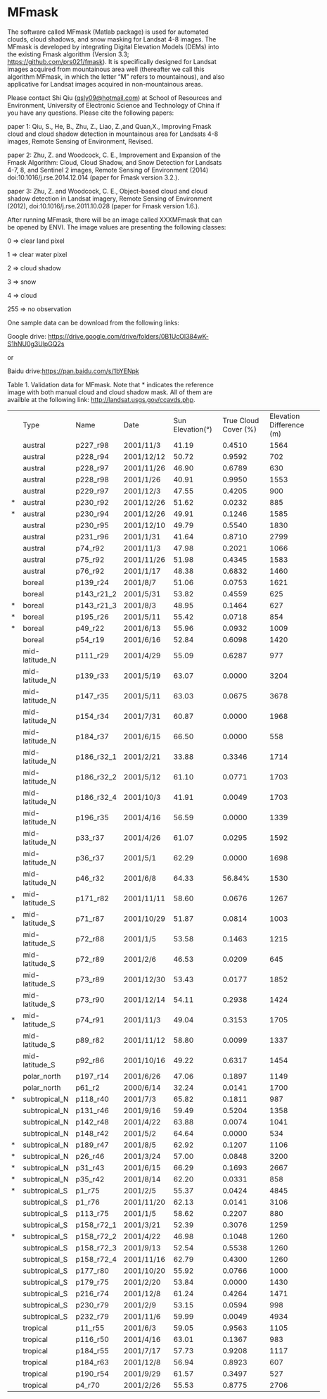 # MFmask
 The software called MFmask (Matlab package) is used for automated clouds, cloud shadows, and snow masking for Landsat 4-8 images. The MFmask is developed by integrating Digital Elevation Models (DEMs) into the existing Fmask algorithm (Version 3.3; https://github.com/prs021/fmask). It is specifically designed for Landsat images acquired from mountainous area well (thereafter we call this algorithm MFmask, in which the letter “M” refers to mountainous), and also applicative for Landsat images acquired in non-mountainous areas.
 
Please contact Shi Qiu (qsly09@hotmail.com) at School of Resources and Environment, University of Electronic Science and Technology of China if you have any questions.
Please cite the following papers:

paper 1: Qiu, S., He, B., Zhu, Z., Liao, Z.,and Quan,X., Improving Fmask cloud and cloud shadow detection in mountainous area for Landsats 4-8 images, Remote Sensing of Environment, Revised.

paper 2: Zhu, Z. and Woodcock, C. E., Improvement and Expansion of the Fmask Algorithm: Cloud, Cloud Shadow, and Snow Detection for Landsats 4-7, 8, and Sentinel 2 images, Remote Sensing of Environment (2014) doi:10.1016/j.rse.2014.12.014 (paper for Fmask version 3.2.).

paper 3: Zhu, Z. and Woodcock, C. E., Object-based cloud and cloud shadow detection in Landsat imagery, Remote Sensing of Environment (2012), doi:10.1016/j.rse.2011.10.028 (paper for Fmask version 1.6.).

After running MFmask, there will be an image called XXXMFmask that can be opened by ENVI. The image values are presenting the following classes:

0 => clear land pixel

1 => clear water pixel

2 => cloud shadow

3 => snow

4 => cloud

255 => no observation

One sample data can be download from the following links:

Google drive: https://drive.google.com/drive/folders/0B1UcOl384wK-S1hNU0g3UlpGQ2s

or

Baidu drive:https://pan.baidu.com/s/1bYENpk



Table 1. Validation data for MFmask. Note that * indicates the reference image with both manual cloud and cloud shadow mask. All of them are availble at the following link: http://landsat.usgs.gov/ccavds.php.
<table border=0 cellpadding=0 cellspacing=0 width=707 class=xl6528235
 style='border-collapse:collapse;table-layout:fixed;width:533pt'>
 <col class=xl6528235 width=13 style='mso-width-source:userset;mso-width-alt:
 465;width:10pt'>
 <col class=xl6528235 width=92 style='mso-width-source:userset;mso-width-alt:
 3211;width:69pt'>
 <col class=xl6528235 width=77 style='mso-width-source:userset;mso-width-alt:
 2699;width:58pt'>
 <col class=xl7028235 width=102 style='mso-width-source:userset;mso-width-alt:
 3560;width:77pt'>
 <col class=xl6828235 width=110 style='mso-width-source:userset;mso-width-alt:
 3840;width:83pt'>
 <col class=xl6828235 width=151 style='mso-width-source:userset;mso-width-alt:
 5282;width:114pt'>
 <col class=xl7328235 width=162 style='mso-width-source:userset;mso-width-alt:
 5655;width:122pt'>
 <tr height=20 style='height:15.0pt'>
  <td height=20 class=xl6528235 width=13 style='height:15.0pt;width:10pt'> </td>
  <td class=xl6728235 width=92 style='width:69pt'>Type</td>
  <td class=xl6728235 width=77 style='width:58pt'>Name</td>
  <td class=xl6728235 width=102 style='width:77pt'>Date</td>
  <td class=xl6728235 width=110 style='width:83pt'>Sun Elevation(&deg;)</td>
  <td class=xl6728235 width=151 style='width:114pt'>True Cloud Cover (%)</td>
  <td class=xl6728235 width=162 style='width:122pt'>Elevation Difference (m)</td>
 </tr>
 <tr class=xl8028235 height=19 style='height:14.5pt'>
  <td height=19 class=xl8028235 style='height:14.5pt'>&nbsp;</td>
  <td class=xl6628235>austral</td>
  <td class=xl6628235>p227_r98</td>
  <td class=xl6928235>2001/11/3</td>
  <td class=xl7128235>41.19</td>
  <td class=xl7228235>0.4510</td>
  <td class=xl7328235>1564</td>
 </tr>
 <tr height=19 style='height:14.5pt'>
  <td height=19 class=xl6528235 style='height:14.5pt'></td>
  <td class=xl6628235>austral</td>
  <td class=xl6628235>p228_r94</td>
  <td class=xl6928235>2001/12/12</td>
  <td class=xl7128235>50.72</td>
  <td class=xl7228235>0.9592</td>
  <td class=xl7328235>702</td>
 </tr>
 <tr height=19 style='height:14.5pt'>
  <td height=19 class=xl6528235 style='height:14.5pt'></td>
  <td class=xl6628235>austral</td>
  <td class=xl6628235>p228_r97</td>
  <td class=xl6928235>2001/11/26</td>
  <td class=xl7128235>46.90</td>
  <td class=xl7228235>0.6789</td>
  <td class=xl7328235>630</td>
 </tr>
 <tr height=19 style='height:14.5pt'>
  <td height=19 class=xl6528235 style='height:14.5pt'></td>
  <td class=xl6628235>austral</td>
  <td class=xl6628235>p228_r98</td>
  <td class=xl6928235>2001/1/26</td>
  <td class=xl7128235>40.91</td>
  <td class=xl7228235>0.9950</td>
  <td class=xl7328235>1553</td>
 </tr>
 <tr height=19 style='height:14.5pt'>
  <td height=19 class=xl6528235 style='height:14.5pt'></td>
  <td class=xl6628235>austral</td>
  <td class=xl6628235>p229_r97</td>
  <td class=xl6928235>2001/12/3</td>
  <td class=xl7128235>47.55</td>
  <td class=xl7228235>0.4205</td>
  <td class=xl7328235>900</td>
 </tr>
 <tr height=19 style='height:14.5pt'>
  <td height=19 class=xl6528235 style='height:14.5pt'>*</td>
  <td class=xl7528235>austral</td>
  <td class=xl7528235>p230_r92</td>
  <td class=xl7628235>2001/12/26</td>
  <td class=xl7728235>51.62</td>
  <td class=xl7828235>0.0232</td>
  <td class=xl7928235>885</td>
 </tr>
 <tr class=xl8028235 height=19 style='height:14.5pt'>
  <td height=19 class=xl6528235 style='height:14.5pt'>*</td>
  <td class=xl7528235>austral</td>
  <td class=xl7528235>p230_r94</td>
  <td class=xl7628235>2001/12/26</td>
  <td class=xl7728235>49.91</td>
  <td class=xl7828235>0.1246</td>
  <td class=xl7928235>1585</td>
 </tr>
 <tr class=xl6528235 height=19 style='height:14.5pt'>
  <td height=19 class=xl6528235 style='height:14.5pt'></td>
  <td class=xl6628235>austral</td>
  <td class=xl6628235>p230_r95</td>
  <td class=xl6928235>2001/12/10</td>
  <td class=xl7128235>49.79</td>
  <td class=xl7228235>0.5540</td>
  <td class=xl7328235>1830</td>
 </tr>
 <tr height=19 style='height:14.5pt'>
  <td height=19 class=xl6528235 style='height:14.5pt'></td>
  <td class=xl6628235>austral</td>
  <td class=xl6628235>p231_r96</td>
  <td class=xl6928235>2001/1/31</td>
  <td class=xl7128235>41.64</td>
  <td class=xl7228235>0.8710</td>
  <td class=xl7328235>2799</td>
 </tr>
 <tr height=19 style='height:14.5pt'>
  <td height=19 class=xl6528235 style='height:14.5pt'></td>
  <td class=xl6628235>austral</td>
  <td class=xl6628235>p74_r92</td>
  <td class=xl6928235>2001/11/3</td>
  <td class=xl7128235>47.98</td>
  <td class=xl7228235>0.2021</td>
  <td class=xl7328235>1066</td>
 </tr>
 <tr height=19 style='height:14.5pt'>
  <td height=19 class=xl6528235 style='height:14.5pt'></td>
  <td class=xl6628235>austral</td>
  <td class=xl6628235>p75_r92</td>
  <td class=xl6928235>2001/11/26</td>
  <td class=xl7128235>51.98</td>
  <td class=xl7228235>0.4345</td>
  <td class=xl7328235>1583</td>
 </tr>
 <tr height=19 style='height:14.5pt'>
  <td height=19 class=xl6528235 style='height:14.5pt'></td>
  <td class=xl6628235>austral</td>
  <td class=xl6628235>p76_r92</td>
  <td class=xl6928235>2001/1/17</td>
  <td class=xl7128235>48.38</td>
  <td class=xl7228235>0.6832</td>
  <td class=xl7328235>1460</td>
 </tr>
 <tr class=xl8028235 height=19 style='height:14.5pt'>
  <td height=19 class=xl8028235 style='height:14.5pt'>&nbsp;</td>
  <td class=xl6628235>boreal</td>
  <td class=xl6628235>p139_r24</td>
  <td class=xl6928235>2001/8/7</td>
  <td class=xl7128235>51.06</td>
  <td class=xl7228235>0.0753</td>
  <td class=xl7328235>1621</td>
 </tr>
 <tr height=19 style='height:14.5pt'>
  <td height=19 class=xl6528235 style='height:14.5pt'></td>
  <td class=xl6628235>boreal</td>
  <td class=xl6628235>p143_r21_2</td>
  <td class=xl6928235>2001/5/31</td>
  <td class=xl7128235>53.82</td>
  <td class=xl7228235>0.4559</td>
  <td class=xl7328235>625</td>
 </tr>
 <tr height=19 style='height:14.5pt'>
  <td height=19 class=xl6528235 style='height:14.5pt'>*</td>
  <td class=xl7528235>boreal</td>
  <td class=xl7528235>p143_r21_3</td>
  <td class=xl7628235>2001/8/3</td>
  <td class=xl7728235>48.95</td>
  <td class=xl7828235>0.1464</td>
  <td class=xl7928235>627</td>
 </tr>
 <tr height=19 style='height:14.5pt'>
  <td height=19 class=xl6528235 style='height:14.5pt'>*</td>
  <td class=xl7528235>boreal</td>
  <td class=xl7528235>p195_r26</td>
  <td class=xl7628235>2001/5/11</td>
  <td class=xl7728235>55.42</td>
  <td class=xl7828235>0.0718</td>
  <td class=xl7928235>854</td>
 </tr>
 <tr height=19 style='height:14.5pt'>
  <td height=19 class=xl6528235 style='height:14.5pt'>*</td>
  <td class=xl7528235>boreal</td>
  <td class=xl7528235>p49_r22</td>
  <td class=xl7628235>2001/6/13</td>
  <td class=xl7728235>55.96</td>
  <td class=xl7828235>0.0932</td>
  <td class=xl7928235>1009</td>
 </tr>
 <tr class=xl8028235 height=19 style='height:14.5pt'>
  <td height=19 class=xl8028235 style='height:14.5pt'>&nbsp;</td>
  <td class=xl6628235>boreal</td>
  <td class=xl6628235>p54_r19</td>
  <td class=xl6928235>2001/6/16</td>
  <td class=xl7128235>52.84</td>
  <td class=xl7228235>0.6098</td>
  <td class=xl7328235>1420</td>
 </tr>
 <tr height=19 style='height:14.5pt'>
  <td height=19 class=xl6528235 style='height:14.5pt'></td>
  <td class=xl6628235>mid-latitude_N</td>
  <td class=xl6628235>p111_r29</td>
  <td class=xl6928235>2001/4/29</td>
  <td class=xl7128235>55.09</td>
  <td class=xl7228235>0.6287</td>
  <td class=xl7328235>977</td>
 </tr>
 <tr height=19 style='height:14.5pt'>
  <td height=19 class=xl6528235 style='height:14.5pt'></td>
  <td class=xl6628235>mid-latitude_N</td>
  <td class=xl6628235>p139_r33</td>
  <td class=xl6928235>2001/5/19</td>
  <td class=xl7128235>63.07</td>
  <td class=xl7228235>0.0000</td>
  <td class=xl7328235>3204</td>
 </tr>
 <tr class=xl8028235 height=19 style='height:14.5pt'>
  <td height=19 class=xl8028235 style='height:14.5pt'>&nbsp;</td>
  <td class=xl6628235>mid-latitude_N</td>
  <td class=xl6628235>p147_r35</td>
  <td class=xl6928235>2001/5/11</td>
  <td class=xl7128235>63.03</td>
  <td class=xl7228235>0.0675</td>
  <td class=xl7328235>3678</td>
 </tr>
 <tr height=19 style='height:14.5pt'>
  <td height=19 class=xl6528235 style='height:14.5pt'></td>
  <td class=xl6628235>mid-latitude_N</td>
  <td class=xl6628235>p154_r34</td>
  <td class=xl6928235>2001/7/31</td>
  <td class=xl7128235>60.87</td>
  <td class=xl7228235>0.0000</td>
  <td class=xl7328235>1968</td>
 </tr>
 <tr height=19 style='height:14.5pt'>
  <td height=19 class=xl6528235 style='height:14.5pt'></td>
  <td class=xl6628235>mid-latitude_N</td>
  <td class=xl6628235>p184_r37</td>
  <td class=xl6928235>2001/6/15</td>
  <td class=xl7128235>66.50</td>
  <td class=xl7228235>0.0000</td>
  <td class=xl7328235>558</td>
 </tr>
 <tr height=19 style='height:14.5pt'>
  <td height=19 class=xl6528235 style='height:14.5pt'></td>
  <td class=xl6628235>mid-latitude_N</td>
  <td class=xl6628235>p186_r32_1</td>
  <td class=xl6928235>2001/2/21</td>
  <td class=xl7128235>33.88</td>
  <td class=xl7228235>0.3346</td>
  <td class=xl7328235>1714</td>
 </tr>
 <tr height=19 style='height:14.5pt'>
  <td height=19 class=xl6528235 style='height:14.5pt'></td>
  <td class=xl6628235>mid-latitude_N</td>
  <td class=xl6628235>p186_r32_2</td>
  <td class=xl6928235>2001/5/12</td>
  <td class=xl7128235>61.10</td>
  <td class=xl7228235>0.0771</td>
  <td class=xl7328235>1703</td>
 </tr>
 <tr height=19 style='height:14.5pt'>
  <td height=19 class=xl6528235 style='height:14.5pt'></td>
  <td class=xl6628235>mid-latitude_N</td>
  <td class=xl6628235>p186_r32_4</td>
  <td class=xl6928235>2001/10/3</td>
  <td class=xl7128235>41.91</td>
  <td class=xl7228235>0.0049</td>
  <td class=xl7328235>1703</td>
 </tr>
 <tr height=19 style='height:14.5pt'>
  <td height=19 class=xl6528235 style='height:14.5pt'></td>
  <td class=xl6628235>mid-latitude_N</td>
  <td class=xl6628235>p196_r35</td>
  <td class=xl6928235>2001/4/16</td>
  <td class=xl7128235>56.59</td>
  <td class=xl7228235>0.0000</td>
  <td class=xl7328235>1339</td>
 </tr>
 <tr height=19 style='height:14.5pt'>
  <td height=19 class=xl6528235 style='height:14.5pt'></td>
  <td class=xl6628235>mid-latitude_N</td>
  <td class=xl6628235>p33_r37</td>
  <td class=xl6928235>2001/4/26</td>
  <td class=xl7128235>61.07</td>
  <td class=xl7228235>0.0295</td>
  <td class=xl7328235>1592</td>
 </tr>
 <tr height=19 style='height:14.5pt'>
  <td height=19 class=xl6528235 style='height:14.5pt'></td>
  <td class=xl6628235>mid-latitude_N</td>
  <td class=xl6628235>p36_r37</td>
  <td class=xl6928235>2001/5/1</td>
  <td class=xl7128235>62.29</td>
  <td class=xl7228235>0.0000</td>
  <td class=xl7328235>1698</td>
 </tr>
 <tr class=xl8028235 height=19 style='height:14.5pt'>
  <td height=19 class=xl8028235 style='height:14.5pt'>&nbsp;</td>
  <td class=xl6628235>mid-latitude_N</td>
  <td class=xl6628235>p46_r32</td>
  <td class=xl6928235>2001/6/8</td>
  <td class=xl7128235>64.33</td>
  <td class=xl7428235>56.84%</td>
  <td class=xl7328235>1530</td>
 </tr>
 <tr height=19 style='height:14.5pt'>
  <td height=19 class=xl6528235 style='height:14.5pt'>*</td>
  <td class=xl7528235>mid-latitude_S</td>
  <td class=xl7528235>p171_r82</td>
  <td class=xl7628235>2001/11/11</td>
  <td class=xl7728235>58.60</td>
  <td class=xl7828235>0.0676</td>
  <td class=xl7928235>1267</td>
 </tr>
 <tr class=xl8028235 height=19 style='height:14.5pt'>
  <td height=19 class=xl6528235 style='height:14.5pt'>*</td>
  <td class=xl7528235>mid-latitude_S</td>
  <td class=xl7528235>p71_r87</td>
  <td class=xl7628235>2001/10/29</td>
  <td class=xl7728235>51.87</td>
  <td class=xl7828235>0.0814</td>
  <td class=xl7928235>1003</td>
 </tr>
 <tr height=19 style='height:14.5pt'>
  <td height=19 class=xl6528235 style='height:14.5pt'></td>
  <td class=xl6628235>mid-latitude_S</td>
  <td class=xl6628235>p72_r88</td>
  <td class=xl6928235>2001/1/5</td>
  <td class=xl7128235>53.58</td>
  <td class=xl7228235>0.1463</td>
  <td class=xl7328235>1215</td>
 </tr>
 <tr height=19 style='height:14.5pt'>
  <td height=19 class=xl6528235 style='height:14.5pt'></td>
  <td class=xl6628235>mid-latitude_S</td>
  <td class=xl6628235>p72_r89</td>
  <td class=xl6928235>2001/2/6</td>
  <td class=xl7128235>46.53</td>
  <td class=xl7228235>0.0209</td>
  <td class=xl7328235>645</td>
 </tr>
 <tr height=19 style='height:14.5pt'>
  <td height=19 class=xl6528235 style='height:14.5pt'></td>
  <td class=xl6628235>mid-latitude_S</td>
  <td class=xl6628235>p73_r89</td>
  <td class=xl6928235>2001/12/30</td>
  <td class=xl7128235>53.43</td>
  <td class=xl7228235>0.0177</td>
  <td class=xl7328235>1852</td>
 </tr>
 <tr height=19 style='height:14.5pt'>
  <td height=19 class=xl6528235 style='height:14.5pt'></td>
  <td class=xl6628235>mid-latitude_S</td>
  <td class=xl6628235>p73_r90</td>
  <td class=xl6928235>2001/12/14</td>
  <td class=xl7128235>54.11</td>
  <td class=xl7228235>0.2938</td>
  <td class=xl7328235>1424</td>
 </tr>
 <tr height=19 style='height:14.5pt'>
  <td height=19 class=xl6528235 style='height:14.5pt'>*</td>
  <td class=xl7528235>mid-latitude_S</td>
  <td class=xl7528235>p74_r91</td>
  <td class=xl7628235>2001/11/3</td>
  <td class=xl7728235>49.04</td>
  <td class=xl7828235>0.3153</td>
  <td class=xl7928235>1705</td>
 </tr>
 <tr height=19 style='height:14.5pt'>
  <td height=19 class=xl6528235 style='height:14.5pt'></td>
  <td class=xl6628235>mid-latitude_S</td>
  <td class=xl6628235>p89_r82</td>
  <td class=xl6928235>2001/11/12</td>
  <td class=xl7128235>58.80</td>
  <td class=xl7228235>0.0099</td>
  <td class=xl7328235>1337</td>
 </tr>
 <tr height=19 style='height:14.5pt'>
  <td height=19 class=xl6528235 style='height:14.5pt'></td>
  <td class=xl6628235>mid-latitude_S</td>
  <td class=xl6628235>p92_r86</td>
  <td class=xl6928235>2001/10/16</td>
  <td class=xl7128235>49.22</td>
  <td class=xl7228235>0.6317</td>
  <td class=xl7328235>1454</td>
 </tr>
 <tr height=19 style='height:14.5pt'>
  <td height=19 class=xl6528235 style='height:14.5pt'></td>
  <td class=xl6628235>polar_north</td>
  <td class=xl6628235>p197_r14</td>
  <td class=xl6928235>2001/6/26</td>
  <td class=xl7128235>47.06</td>
  <td class=xl7228235>0.1897</td>
  <td class=xl7328235>1149</td>
 </tr>
 <tr height=19 style='height:14.5pt'>
  <td height=19 class=xl6528235 style='height:14.5pt'></td>
  <td class=xl6628235>polar_north</td>
  <td class=xl6628235>p61_r2</td>
  <td class=xl6928235>2000/6/14</td>
  <td class=xl7128235>32.24</td>
  <td class=xl7228235>0.0141</td>
  <td class=xl7328235>1700</td>
 </tr>
 <tr class=xl8028235 height=19 style='height:14.5pt'>
  <td height=19 class=xl6528235 style='height:14.5pt'>*</td>
  <td class=xl7528235>subtropical_N</td>
  <td class=xl7528235>p118_r40</td>
  <td class=xl7628235>2001/7/3</td>
  <td class=xl7728235>65.82</td>
  <td class=xl7828235>0.1811</td>
  <td class=xl7928235>987</td>
 </tr>
 <tr class=xl8028235 height=19 style='height:14.5pt'>
  <td height=19 class=xl8028235 style='height:14.5pt'>&nbsp;</td>
  <td class=xl6628235>subtropical_N</td>
  <td class=xl6628235>p131_r46</td>
  <td class=xl6928235>2001/9/16</td>
  <td class=xl7128235>59.49</td>
  <td class=xl7228235>0.5204</td>
  <td class=xl7328235>1358</td>
 </tr>
 <tr height=19 style='height:14.5pt'>
  <td height=19 class=xl6528235 style='height:14.5pt'></td>
  <td class=xl6628235>subtropical_N</td>
  <td class=xl6628235>p142_r48</td>
  <td class=xl6928235>2001/4/22</td>
  <td class=xl7128235>63.88</td>
  <td class=xl7228235>0.0074</td>
  <td class=xl7328235>1041</td>
 </tr>
 <tr height=19 style='height:14.5pt'>
  <td height=19 class=xl6528235 style='height:14.5pt'></td>
  <td class=xl6628235>subtropical_N</td>
  <td class=xl6628235>p148_r42</td>
  <td class=xl6928235>2001/5/2</td>
  <td class=xl7128235>64.64</td>
  <td class=xl7228235>0.0000</td>
  <td class=xl7328235>534</td>
 </tr>
 <tr height=19 style='height:14.5pt'>
  <td height=19 class=xl6528235 style='height:14.5pt'>*</td>
  <td class=xl7528235>subtropical_N</td>
  <td class=xl7528235>p189_r47</td>
  <td class=xl7628235>2001/8/5</td>
  <td class=xl7728235>62.92</td>
  <td class=xl7828235>0.1207</td>
  <td class=xl7928235>1106</td>
 </tr>
 <tr class=xl8028235 height=19 style='height:14.5pt'>
  <td height=19 class=xl6528235 style='height:14.5pt'>*</td>
  <td class=xl7528235>subtropical_N</td>
  <td class=xl7528235>p26_r46</td>
  <td class=xl7628235>2001/3/24</td>
  <td class=xl7728235>57.00</td>
  <td class=xl7828235>0.0848</td>
  <td class=xl7928235>3200</td>
 </tr>
 <tr class=xl8028235 height=19 style='height:14.5pt'>
  <td height=19 class=xl6528235 style='height:14.5pt'>*</td>
  <td class=xl7528235>subtropical_N</td>
  <td class=xl7528235>p31_r43</td>
  <td class=xl7628235>2001/6/15</td>
  <td class=xl7728235>66.29</td>
  <td class=xl7828235>0.1693</td>
  <td class=xl7928235>2667</td>
 </tr>
 <tr height=19 style='height:14.5pt'>
  <td height=19 class=xl6528235 style='height:14.5pt'>*</td>
  <td class=xl7528235>subtropical_N</td>
  <td class=xl7528235>p35_r42</td>
  <td class=xl7628235>2001/8/14</td>
  <td class=xl7728235>62.20</td>
  <td class=xl7828235>0.0331</td>
  <td class=xl7928235>858</td>
 </tr>
 <tr class=xl8028235 height=19 style='height:14.5pt'>
  <td height=19 class=xl6528235 style='height:14.5pt'>*</td>
  <td class=xl7528235>subtropical_S</td>
  <td class=xl7528235>p1_r75</td>
  <td class=xl7628235>2001/2/5</td>
  <td class=xl7728235>55.37</td>
  <td class=xl7828235>0.0424</td>
  <td class=xl7928235>4845</td>
 </tr>
 <tr height=19 style='height:14.5pt'>
  <td height=19 class=xl6528235 style='height:14.5pt'></td>
  <td class=xl6628235>subtropical_S</td>
  <td class=xl6628235>p1_r76</td>
  <td class=xl6928235>2001/11/20</td>
  <td class=xl7128235>62.13</td>
  <td class=xl7228235>0.0141</td>
  <td class=xl7328235>3106</td>
 </tr>
 <tr height=19 style='height:14.5pt'>
  <td height=19 class=xl6528235 style='height:14.5pt'></td>
  <td class=xl6628235>subtropical_S</td>
  <td class=xl6628235>p113_r75</td>
  <td class=xl6928235>2001/1/5</td>
  <td class=xl7128235>58.62</td>
  <td class=xl7228235>0.2207</td>
  <td class=xl7328235>880</td>
 </tr>
 <tr height=19 style='height:14.5pt'>
  <td height=19 class=xl6528235 style='height:14.5pt'></td>
  <td class=xl6628235>subtropical_S</td>
  <td class=xl6628235>p158_r72_1</td>
  <td class=xl6928235>2001/3/21</td>
  <td class=xl7128235>52.39</td>
  <td class=xl7228235>0.3076</td>
  <td class=xl7328235>1259</td>
 </tr>
 <tr class=xl8028235 height=19 style='height:14.5pt'>
  <td height=19 class=xl6528235 style='height:14.5pt'>*</td>
  <td class=xl7528235>subtropical_S</td>
  <td class=xl7528235>p158_r72_2</td>
  <td class=xl7628235>2001/4/22</td>
  <td class=xl7728235>46.98</td>
  <td class=xl7828235>0.1048</td>
  <td class=xl7928235>1260</td>
 </tr>
 <tr height=19 style='height:14.5pt'>
  <td height=19 class=xl6528235 style='height:14.5pt'></td>
  <td class=xl6628235>subtropical_S</td>
  <td class=xl6628235>p158_r72_3</td>
  <td class=xl6928235>2001/9/13</td>
  <td class=xl7128235>52.54</td>
  <td class=xl7228235>0.5538</td>
  <td class=xl7328235>1260</td>
 </tr>
 <tr height=19 style='height:14.5pt'>
  <td height=19 class=xl6528235 style='height:14.5pt'></td>
  <td class=xl6628235>subtropical_S</td>
  <td class=xl6628235>p158_r72_4</td>
  <td class=xl6928235>2001/11/16</td>
  <td class=xl7128235>62.79</td>
  <td class=xl7228235>0.4300</td>
  <td class=xl7328235>1260</td>
 </tr>
 <tr class=xl8028235 height=19 style='height:14.5pt'>
  <td height=19 class=xl8028235 style='height:14.5pt'>&nbsp;</td>
  <td class=xl6628235>subtropical_S</td>
  <td class=xl6628235>p177_r80</td>
  <td class=xl6928235>2001/10/20</td>
  <td class=xl7128235>55.92</td>
  <td class=xl7228235>0.0766</td>
  <td class=xl7328235>1000</td>
 </tr>
 <tr height=19 style='height:14.5pt'>
  <td height=19 class=xl6528235 style='height:14.5pt'></td>
  <td class=xl6628235>subtropical_S</td>
  <td class=xl6628235>p179_r75</td>
  <td class=xl6928235>2001/2/20</td>
  <td class=xl7128235>53.84</td>
  <td class=xl7228235>0.0000</td>
  <td class=xl7328235>1430</td>
 </tr>
 <tr height=19 style='height:14.5pt'>
  <td height=19 class=xl6528235 style='height:14.5pt'></td>
  <td class=xl6628235>subtropical_S</td>
  <td class=xl6628235>p216_r74</td>
  <td class=xl6928235>2001/12/8</td>
  <td class=xl7128235>61.24</td>
  <td class=xl7228235>0.4264</td>
  <td class=xl7328235>1471</td>
 </tr>
 <tr height=19 style='height:14.5pt'>
  <td height=19 class=xl6528235 style='height:14.5pt'></td>
  <td class=xl6628235>subtropical_S</td>
  <td class=xl6628235>p230_r79</td>
  <td class=xl6928235>2001/2/9</td>
  <td class=xl7128235>53.15</td>
  <td class=xl7228235>0.0594</td>
  <td class=xl7328235>998</td>
 </tr>
 <tr height=19 style='height:14.5pt'>
  <td height=19 class=xl6528235 style='height:14.5pt'></td>
  <td class=xl6628235>subtropical_S</td>
  <td class=xl6628235>p232_r79</td>
  <td class=xl6928235>2001/11/6</td>
  <td class=xl7128235>59.99</td>
  <td class=xl7228235>0.0049</td>
  <td class=xl7328235>4934</td>
 </tr>
 <tr class=xl8028235 height=19 style='height:14.5pt'>
  <td height=19 class=xl8028235 style='height:14.5pt'>&nbsp;</td>
  <td class=xl6628235>tropical</td>
  <td class=xl6628235>p11_r55</td>
  <td class=xl6928235>2001/6/3</td>
  <td class=xl7128235>59.05</td>
  <td class=xl7228235>0.9563</td>
  <td class=xl7328235>1105</td>
 </tr>
 <tr height=19 style='height:14.5pt'>
  <td height=19 class=xl6528235 style='height:14.5pt'></td>
  <td class=xl6628235>tropical</td>
  <td class=xl6628235>p116_r50</td>
  <td class=xl6928235>2001/4/16</td>
  <td class=xl7128235>63.01</td>
  <td class=xl7228235>0.1367</td>
  <td class=xl7328235>983</td>
 </tr>
 <tr height=19 style='height:14.5pt'>
  <td height=19 class=xl6528235 style='height:14.5pt'></td>
  <td class=xl6628235>tropical</td>
  <td class=xl6628235>p184_r55</td>
  <td class=xl6928235>2001/7/17</td>
  <td class=xl7128235>57.73</td>
  <td class=xl7228235>0.9208</td>
  <td class=xl7328235>1117</td>
 </tr>
 <tr height=19 style='height:14.5pt'>
  <td height=19 class=xl6528235 style='height:14.5pt'></td>
  <td class=xl6628235>tropical</td>
  <td class=xl6628235>p184_r63</td>
  <td class=xl6928235>2001/12/8</td>
  <td class=xl7128235>56.94</td>
  <td class=xl7228235>0.8923</td>
  <td class=xl7328235>607</td>
 </tr>
 <tr height=19 style='height:14.5pt'>
  <td height=19 class=xl6528235 style='height:14.5pt'></td>
  <td class=xl6628235>tropical</td>
  <td class=xl6628235>p190_r54</td>
  <td class=xl6928235>2001/9/29</td>
  <td class=xl7128235>61.57</td>
  <td class=xl7228235>0.3497</td>
  <td class=xl7328235>527</td>
 </tr>
 <tr height=19 style='height:14.5pt'>
  <td height=19 class=xl6528235 style='height:14.5pt'></td>
  <td class=xl6628235>tropical</td>
  <td class=xl6628235>p4_r70</td>
  <td class=xl6928235>2001/2/26</td>
  <td class=xl7128235>55.53</td>
  <td class=xl7228235>0.8775</td>
  <td class=xl7328235>2706</td>
 </tr>
 <![if supportMisalignedColumns]>
 <tr height=0 style='display:none'>
  <td width=13 style='width:10pt'></td>
  <td width=92 style='width:69pt'></td>
  <td width=77 style='width:58pt'></td>
  <td width=102 style='width:77pt'></td>
  <td width=110 style='width:83pt'></td>
  <td width=151 style='width:114pt'></td>
  <td width=162 style='width:122pt'></td>
 </tr>
 <![endif]>
</table>
